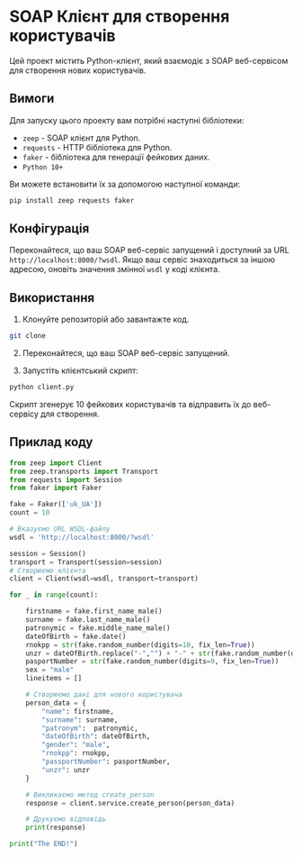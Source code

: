 
# SOAP Клієнт для створення користувачів

Цей проект містить Python-клієнт, який взаємодіє з SOAP веб-сервісом для створення нових користувачів.

## Вимоги

Для запуску цього проекту вам потрібні наступні бібліотеки:

- `zeep` - SOAP клієнт для Python.
- `requests` - HTTP бібліотека для Python.
- `faker` - бібліотека для генерації фейкових даних.
- `Python 10+`

Ви можете встановити їх за допомогою наступної команди:

```bash
pip install zeep requests faker
```

## Конфігурація

Переконайтеся, що ваш SOAP веб-сервіс запущений і доступний за URL `http://localhost:8000/?wsdl`. Якщо ваш сервіс знаходиться за іншою адресою, оновіть значення змінної `wsdl` у коді клієнта.

## Використання

1. Клонуйте репозиторій або завантажте код.
```bash
git clone 
```
2. Переконайтеся, що ваш SOAP веб-сервіс запущений.

3. Запустіть клієнтський скрипт:

```bash
python client.py
```

Скрипт згенерує 10 фейкових користувачів та відправить їх до веб-сервісу для створення.

## Приклад коду

```python
from zeep import Client
from zeep.transports import Transport
from requests import Session
from faker import Faker

fake = Faker(['uk_UA'])
count = 10

# Вказуємо URL WSDL-файлу
wsdl = 'http://localhost:8000/?wsdl'

session = Session()
transport = Transport(session=session)
# Створюємо клієнта
client = Client(wsdl=wsdl, transport=transport)

for _ in range(count):

    firstname = fake.first_name_male()
    surname = fake.last_name_male()
    patronymic = fake.middle_name_male()
    dateOfBirth = fake.date()
    rnokpp = str(fake.random_number(digits=10, fix_len=True))
    unzr = dateOfBirth.replace("-","") + "-" + str(fake.random_number(digits=5, fix_len=True))
    pasportNumber = str(fake.random_number(digits=9, fix_len=True))
    sex = "male"
    lineitems = []

    # Створюємо дані для нового користувача
    person_data = {
        "name": firstname,
        "surname": surname,
        "patronym":  patronymic,
        "dateOfBirth": dateOfBirth,
        "gender": "male",
        "rnokpp": rnokpp,
        "passportNumber": pasportNumber,
        "unzr": unzr
    }

    # Викликаємо метод create_person
    response = client.service.create_person(person_data)

    # Друкуємо відповідь
    print(response)

print("The END!")
```